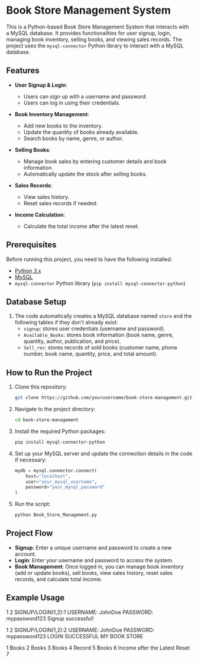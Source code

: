 # Book Store Management System

This is a Python-based Book Store Management System that interacts with a MySQL database. It provides functionalities for user signup, login, managing book inventory, selling books, and viewing sales records. The project uses the `mysql-connector` Python library to interact with a MySQL database.

## Features
- **User Signup & Login**: 
  - Users can sign up with a username and password.
  - Users can log in using their credentials.
  
- **Book Inventory Management**: 
  - Add new books to the inventory.
  - Update the quantity of books already available.
  - Search books by name, genre, or author.

- **Selling Books**:
  - Manage book sales by entering customer details and book information.
  - Automatically update the stock after selling books.
  
- **Sales Records**:
  - View sales history.
  - Reset sales records if needed.
  
- **Income Calculation**:
  - Calculate the total income after the latest reset.

## Prerequisites

Before running this project, you need to have the following installed:

- [Python 3.x](https://www.python.org/downloads/)
- [MySQL](https://www.mysql.com/downloads/)
- `mysql-connector` Python library (`pip install mysql-connector-python`)

## Database Setup

1. The code automatically creates a MySQL database named `store` and the following tables if they don't already exist:
   - `signup`: stores user credentials (username and password).
   - `Available_Books`: stores book information (book name, genre, quantity, author, publication, and price).
   - `Sell_rec`: stores records of sold books (customer name, phone number, book name, quantity, price, and total amount).

## How to Run the Project

1. Clone this repository:

    ```bash
    git clone https://github.com/yourusername/book-store-management.git
    ```

2. Navigate to the project directory:

    ```bash
    cd book-store-management
    ```

3. Install the required Python packages:

    ```bash
    pip install mysql-connector-python
    ```

4. Set up your MySQL server and update the connection details in the code if necessary:

    ```python
    mydb = mysql.connector.connect(
        host="localhost",
        user="your_mysql_username",
        password="your_mysql_password"
    )
    ```

5. Run the script:

    ```bash
    python Book_Store_Management.py
    ```

## Project Flow

- **Signup**: Enter a unique username and password to create a new account.
- **Login**: Enter your username and password to access the system.
- **Book Management**: Once logged in, you can manage book inventory (add or update books), sell books, view sales history, reset sales records, and calculate total income.

## Example Usage
1
2
SIGNUP/LOGIN(1,2):1 USERNAME: JohnDoe PASSWORD: mypassword123 Signup successful!

1
2
SIGNUP/LOGIN(1,2):2 USERNAME: JohnDoe PASSWORD: mypassword123 LOGIN SUCCESSFUL MY BOOK STORE

1
Books 2
Books 3
Books 4
Record 5
Books 6
Income after the Latest Reset 7
